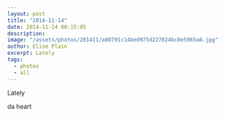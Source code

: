 ```yaml
---
layout: post
title: "2014-11-14"
date: 2014-11-14 06:15:05
description: 
image: "/assets/photos/201411/a00791c14bed975d227024bc0e5965a6.jpg"
author: Elise Plain
excerpt: Lately
tags: 
  - photos
  - all
---
```


Lately
<p></p>
<p>da heart</p>